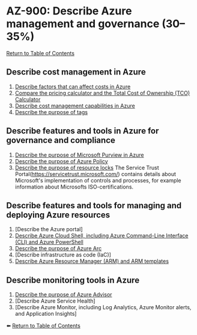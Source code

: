 # AZ-900: Describe Azure management and governance (30–35%)

[Return to Table of Contents](../README.md)

## Describe cost management in Azure

1. [Describe factors that can affect costs in Azure](11-Describe-factors-that-can-affect-costs-in-Azure.md)
1. [Compare the pricing calculator and the Total Cost of Ownership (TCO) Calculator](12-Compare-the-pricing-calculator-and-the-Total-Cost-of-Ownership-TCO-Calculator.md)
1. [Describe cost management capabilities in Azure](13-Describe-the-Microsoft-Cost-Management-tool.md)
1. [Describe the purpose of tags](14-Describe-the-purpose-of-tags.md)

## Describe features and tools in Azure for governance and compliance

1. [Describe the purpose of Microsoft Purview in Azure](21-Describe-the-purpose-of-Microsoft-Purview-in-Azure.md)
1. [Describe the purpose of Azure Policy](22-Describe-the-purpose-of-Azure-Policy.md)
1. [Describe the purpose of resource locks](23-Describe-the-purpose-of-resource-locks.md)
The Service Trust Portal(https://servicetrust.microsoft.com/) contains details about Microsoft's implementation of controls and processes, for example information about Microsofts ISO-certifications. 

## Describe features and tools for managing and deploying Azure resources

1. [Describe the Azure portal]
1. [Describe Azure Cloud Shell, including Azure Command-Line Interface (CLI) and Azure PowerShell](32-Describe-Azure-Cloud-Shell-including-Azure-Command-Line-Interface-CLI-and-Azure-PowerShell.md)
1. [Describe the purpose of Azure Arc](33-Describe-the-purpose-of-Azure-Arc.md)
1. [Describe infrastructure as code (IaC)]
1. [Describe Azure Resource Manager (ARM) and ARM templates](35-Describe-Azure-Resource-Manager-ARM-and-ARM-templates.md)

## Describe monitoring tools in Azure
1. [Describe the purpose of Azure Advisor](41-Describe-the-purpose-of-Azure-Advisor.md)
1. [Describe Azure Service Health]
1. [Describe Azure Monitor, including Log Analytics, Azure Monitor alerts, and Application Insights]

⬅️ [Return to Table of Contents](../README.md)